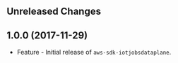 Unreleased Changes
------------------

1.0.0 (2017-11-29)
------------------

* Feature - Initial release of `aws-sdk-iotjobsdataplane`.

